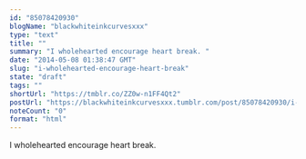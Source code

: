 ```yaml
---
id: "85078420930"
blogName: "blackwhiteinkcurvesxxx"
type: "text"
title: ""
summary: "I wholehearted encourage heart break. "
date: "2014-05-08 01:38:47 GMT"
slug: "i-wholehearted-encourage-heart-break"
state: "draft"
tags: ""
shortUrl: "https://tmblr.co/ZZ0w-n1FF4Qt2"
postUrl: "https://blackwhiteinkcurvesxxx.tumblr.com/post/85078420930/i-wholehearted-encourage-heart-break"
noteCount: "0"
format: "html"
---
```


I wholehearted encourage heart break.